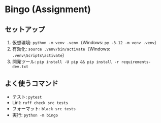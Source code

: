 # Bingo (Assignment)

## セットアップ
1. 仮想環境: `python -m venv .venv`（Windows: `py -3.12 -m venv .venv`）
2. 有効化: `source .venv/bin/activate`（Windows: `.venv\Scripts\activate`）
3. 開発ツール: `pip install -U pip && pip install -r requirements-dev.txt`

## よく使うコマンド
- テスト: `pytest`
- Lint: `ruff check src tests`
- フォーマット: `black src tests`
- 実行: `python -m bingo`
